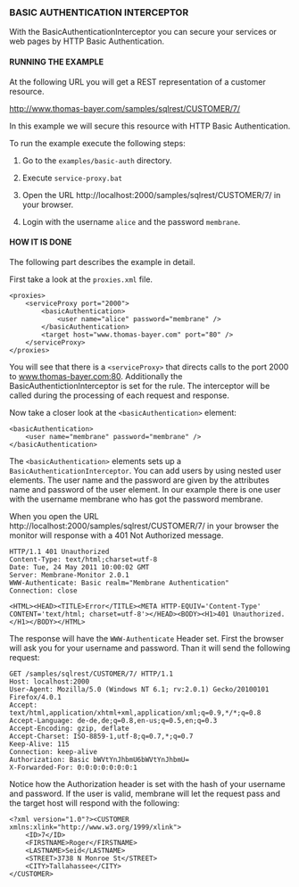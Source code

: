 ### BASIC AUTHENTICATION INTERCEPTOR

With the BasicAuthenticationInterceptor you can secure your services or web pages by HTTP Basic Authentication.


#### RUNNING THE EXAMPLE

At the following URL you will get a REST representation of a customer resource.

http://www.thomas-bayer.com/samples/sqlrest/CUSTOMER/7/ 

In this example we will secure this resource with HTTP Basic Authentication.

To run the example execute the following steps: 

1. Go to the `examples/basic-auth` directory.

2. Execute `service-proxy.bat`

3. Open the URL http://localhost:2000/samples/sqlrest/CUSTOMER/7/ in your browser.

4. Login with the username `alice` and the password `membrane`.


#### HOW IT IS DONE

The following part describes the example in detail.  

First take a look at the `proxies.xml` file.

```
<proxies>
	<serviceProxy port="2000">
		<basicAuthentication>
			<user name="alice" password="membrane" />
		</basicAuthentication>
		<target host="www.thomas-bayer.com" port="80" />
	</serviceProxy>
</proxies>
```

You will see that there is a `<serviceProxy>` that directs calls to the port 2000 to www.thomas-bayer.com:80. Additionally the BasicAuthentictionInterceptor is set for the rule. The interceptor will be called during the processing of each request and response.

Now take a closer look at the `<basicAuthentication>` element:

```
<basicAuthentication>
	<user name="membrane" password="membrane" />
</basicAuthentication>
```

The `<basicAuthentication>` elements sets up a `BasicAuthenticationInterceptor`. You can add users by using nested user elements. The user name and the password are given by the attributes name and password of the user element. In our example there is one user with the username membrane who has got the password membrane. 

When you open the URL http://localhost:2000/samples/sqlrest/CUSTOMER/7/ in your browser the monitor will response with a 401 Not Authorized message.

```
HTTP/1.1 401 Unauthorized
Content-Type: text/html;charset=utf-8
Date: Tue, 24 May 2011 10:00:02 GMT
Server: Membrane-Monitor 2.0.1
WWW-Authenticate: Basic realm="Membrane Authentication"
Connection: close

<HTML><HEAD><TITLE>Error</TITLE><META HTTP-EQUIV='Content-Type' CONTENT='text/html; charset=utf-8'></HEAD><BODY><H1>401 Unauthorized.</H1></BODY></HTML>
```

The response will have the `WWW-Authenticate` Header set. First the browser will ask you for your username and password. Than it will send the following request:

```
GET /samples/sqlrest/CUSTOMER/7/ HTTP/1.1
Host: localhost:2000
User-Agent: Mozilla/5.0 (Windows NT 6.1; rv:2.0.1) Gecko/20100101 Firefox/4.0.1
Accept: text/html,application/xhtml+xml,application/xml;q=0.9,*/*;q=0.8
Accept-Language: de-de,de;q=0.8,en-us;q=0.5,en;q=0.3
Accept-Encoding: gzip, deflate
Accept-Charset: ISO-8859-1,utf-8;q=0.7,*;q=0.7
Keep-Alive: 115
Connection: keep-alive
Authorization: Basic bWVtYnJhbmU6bWVtYnJhbmU=
X-Forwarded-For: 0:0:0:0:0:0:0:1
```

Notice how the Authorization header is set with the hash of your username and password. If the user is valid, membrane will let the request pass and the target host will respond with the following:

```
<?xml version="1.0"?><CUSTOMER xmlns:xlink="http://www.w3.org/1999/xlink">
    <ID>7</ID>
    <FIRSTNAME>Roger</FIRSTNAME>
    <LASTNAME>Seid</LASTNAME>
    <STREET>3738 N Monroe St</STREET>
    <CITY>Tallahassee</CITY>
</CUSTOMER>
```